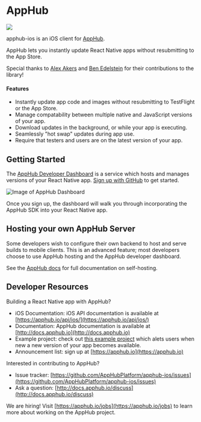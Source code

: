 # AppHub

![](https://circleci.com/gh/AppHubPlatform/apphub-ios.png?circle-token=shield)

apphub-ios is an iOS client for [AppHub](https://apphub.io).

AppHub lets you instantly update React Native apps without resubmitting to the App Store.

Special thanks to [Alex Akers](https://github.com/a2) and [Ben Edelstein](https://github.com/benthehenten) for their contributions to the library!

#### Features

- Instantly update app code and images without resubmitting to TestFlight or the App Store.
- Manage compatability between multiple native and JavaScript versions of your app.
- Download updates in the background, or while your app is executing.
- Seamlessly "hot swap" updates during app use.
- Require that testers and users are on the latest version of your app.


## Getting Started

The [AppHub Developer Dashboard](https://dashboard.apphub.io) is a service which hosts and manages versions of your React Native app. [Sign up with GitHub](https://dashboard.apphub.io) to get started.

![Image of AppHub Dashboard](http://i.imgur.com/x8p3zfj.png)

Once you sign up, the dashboard will walk you through incorporating the AppHub SDK into your React Native app.

## Hosting your own AppHub Server

Some developers wish to configure their own backend to host and serve builds to mobile clients. This is an advanced feature; most developers choose to use AppHub hosting and the AppHub developer dashboard.

See the [AppHub docs](http://docs.apphub.io/v1.0/docs/self-hosting) for full documentation on self-hosting.

## Developer Resources

Building a React Native app with AppHub?

- iOS Documentation: iOS API documentation is available at [https://apphub.io/api/ios/](https://apphub.io/api/ios/)
- Documentation: AppHub documentation is available at [http://docs.apphub.io](http://docs.apphub.io)
- Example project: check out [this example project](https://github.com/AppHubPlatform/AppHubStarterProject) which alets users when new a new version of your app becomes available.
- Announcement list: sign up at [https://apphub.io](https://apphub.io)

Interested in contributing to AppHub?

- Issue tracker: [https://github.com/AppHubPlatform/apphub-ios/issues](https://github.com/AppHubPlatform/apphub-ios/issues)
- Ask a question: [http://docs.apphub.io/discuss](http://docs.apphub.io/discuss)

We are hiring! Visit [https://apphub.io/jobs](https://apphub.io/jobs) to learn more about working on the AppHub project.

